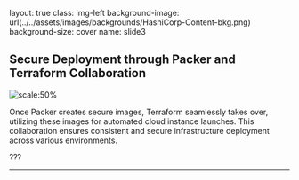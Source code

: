 layout: true
class: img-left
background-image: url(../../assets/images/backgrounds/HashiCorp-Content-bkg.png)
background-size: cover
name: slide3

## Secure Deployment through Packer and Terraform Collaboration

![scale:50%](./assets/logos/logo_terraform.png)

Once Packer creates secure images, Terraform seamlessly takes over, utilizing these images for automated cloud instance launches. This collaboration ensures consistent and secure infrastructure deployment across various environments.

???

---
